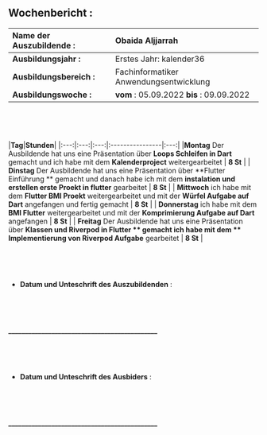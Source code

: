 ## Wochenbericht :

| **Name der Auszubildende :** | Obaida Aljjarrah |
|:--------|:--------|
| **Ausbildungsjahr :** | Erstes Jahr: kalender36|
| **Ausbildungsbereich :** | Fachinformatiker Anwendungsentwicklung |  
| **Ausbildungswoche :** | **vom** : 05.09.2022 **bis** : 09.09.2022 |



&nbsp;

&nbsp;

|**Tag**|**Stunden**|
|:---:|:---:|:---:|:----------------|:---:|
|**Montag** Der Ausbildende hat uns eine Präsentation über **Loops Schleifen in Dart** gemacht und ich habe mit dem **Kalenderproject** weitergearbeitet | **8 St** |
| **Dinstag**  Der Ausbildende hat uns eine Präsentation über **Flutter Einführung ** gemacht und danach habe ich mit dem **instalation und erstellen erste Proekt in flutter** gearbeitet | **8 St** |
| **Mittwoch**  ich habe mit dem **Flutter BMI Proekt** weitergearbeitet und mit der  **Würfel Aufgabe auf Dart** angefangen und fertig gemacht  | **8 St** |
| **Donnerstag**  ich habe mit dem **BMI Flutter** weitergearbeitet und mit der **Komprimierung Aufgabe auf Dart** angefangen  | **8 St** |
| **Freitag** Der Ausbildende hat uns eine Präsentation über **Klassen und Riverpod in Flutter ** gemacht ich habe mit dem ** Implementierung von Riverpod Aufgabe** gearbeitet | **8 St** |



&nbsp;



&nbsp;

* **Datum und Unteschrift des Auszubildenden** :    

&nbsp;

&nbsp;



**_____________________________________________**

&nbsp;

&nbsp;

* **Datum und Unteschrift des Ausbiders** :

&nbsp;

&nbsp;



**_____________________________________________**